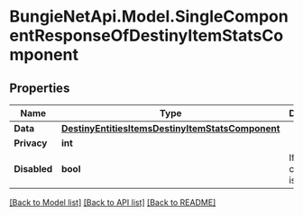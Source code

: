 
# BungieNetApi.Model.SingleComponentResponseOfDestinyItemStatsComponent

## Properties

Name | Type | Description | Notes
------------ | ------------- | ------------- | -------------
**Data** | [**DestinyEntitiesItemsDestinyItemStatsComponent**](DestinyEntitiesItemsDestinyItemStatsComponent.md) |  | [optional] 
**Privacy** | **int** |  | [optional] 
**Disabled** | **bool** | If true, this component is disabled. | [optional] 

[[Back to Model list]](../README.md#documentation-for-models)
[[Back to API list]](../README.md#documentation-for-api-endpoints)
[[Back to README]](../README.md)

